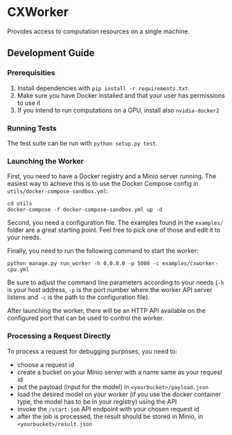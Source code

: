 # CXWorker

Provides access to computation resources on a single machine.

## Development Guide

### Prerequisities

1. Install dependencies with `pip install -r requirements.txt`
2. Make sure you have Docker installed and that your user has permissions to use 
   it
3. If you intend to run computations on a GPU, install also `nvidia-docker2`

### Running Tests

The test suite can be run with `python setup.py test`.

### Launching the Worker

First, you need to have a Docker registry and a Minio server running. The 
easiest way to achieve this is to use the Docker Compose config in 
`utils/docker-compose-sandbox.yml`:

```
cd utils
docker-compose -f docker-compose-sandbox.yml up -d
```

Second, you need a configuration file. The examples found in the `examples/` 
folder are a great starting point. Feel free to pick one of those and edit it to 
your needs.

Finally, you need to run the following command to start the worker:

```
python manage.py run_worker -h 0.0.0.0 -p 5000 -c examples/cxworker-cpu.yml
```

Be sure to adjust the command line parameters according to your needs (`-h` is 
your host address, `-p` is the port number where the worker API server listens 
and `-c` is the path to the configuration file).

After launching the worker, there will be an HTTP API available on the 
configured port that can be used to control the worker.

### Processing a Request Directly

To process a request for debugging purposes, you need to:

- choose a request id
- create a bucket on your Minio server with a name same as your request id
- put the payload (input for the model) in `<yourbucket>/payload.json`
- load the desired model on your worker (if you use the docker container type, 
  the model has to be in your registry) using the API
- invoke the `/start-job` API endpoint with your chosen request id
- after the job is processed, the result should be stored in Minio, in 
  `<yourbucket>/result.json`
